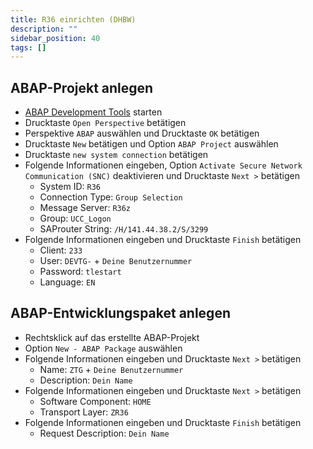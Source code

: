 ```yaml
---
title: R36 einrichten (DHBW)
description: ""
sidebar_position: 40
tags: []
---
```


## ABAP-Projekt anlegen

- [ABAP Development Tools](../adt.md) starten
- Drucktaste `Open Perspective` betätigen
- Perspektive `ABAP` auswählen und Drucktaste `OK` betätigen
- Drucktaste `New` betätigen und Option `ABAP Project` auswählen
- Drucktaste `new system connection` betätigen
- Folgende Informationen eingeben, Option `Activate Secure Network Communication (SNC)` deaktivieren und Drucktaste `Next >` betätigen
  - System ID: `R36`
  - Connection Type: `Group Selection`
  - Message Server: `R36z`
  - Group: `UCC_Logon`
  - SAProuter String: `/H/141.44.38.2/S/3299`
- Folgende Informationen eingeben und Drucktaste `Finish` betätigen
  - Client: `233`
  - User: `DEVTG-` + `Deine Benutzernummer`
  - Password: `tlestart`
  - Language: `EN`

## ABAP-Entwicklungspaket anlegen

- Rechtsklick auf das erstellte ABAP-Projekt
- Option `New - ABAP Package` auswählen
- Folgende Informationen eingeben und Drucktaste `Next >` betätigen
  - Name: `ZTG` + `Deine Benutzernummer`
  - Description: `Dein Name`
- Folgende Informationen eingeben und Drucktaste `Next >` betätigen
  - Software Component: `HOME`
  - Transport Layer: `ZR36`
- Folgende Informationen eingeben und Drucktaste `Finish` betätigen
  - Request Description: `Dein Name`
